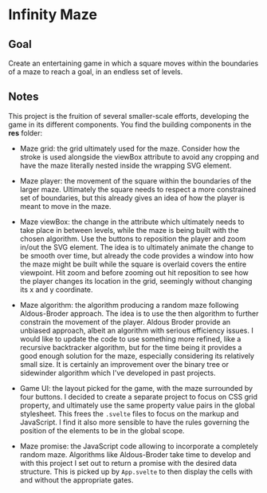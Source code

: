# Infinity Maze

## Goal

Create an entertaining game in which a square moves within the boundaries of a maze to reach a goal, in an endless set of levels.

## Notes

This project is the fruition of several smaller-scale efforts, developing the game in its different components. You find the building components in the **res** folder:

-   Maze grid: the grid ultimately used for the maze. Consider how the stroke is used alongside the viewBox attribute to avoid any cropping and have the maze literally nested inside the wrapping SVG element.

-   Maze player: the movement of the square within the boundaries of the larger maze. Ultimately the square needs to respect a more constrained set of boundaries, but this already gives an idea of how the player is meant to move in the maze.

-   Maze viewBox: the change in the attribute which ultimately needs to take place in between levels, while the maze is being built with the chosen algorithm. Use the buttons to reposition the player and zoom in/out the SVG element. The idea is to ultimately animate the change to be smooth over time, but already the code provides a window into how the maze might be built while the square is overlaid covers the entire viewpoint. Hit zoom and before zooming out hit reposition to see how the player changes its location in the grid, seemingly without changing its x and y coordinate.

-   Maze algorithm: the algorithm producing a random maze following Aldous-Broder approach. The idea is to use the then algorithm to further constrain the movement of the player. Aldous Broder provide an unbiased approach, albeit an algorithm with serious efficiency issues. I would like to update the code to use something more refined, like a recursive backtracker algorithm, but for the time being it provides a good enough solution for the maze, especially considering its relatively small size. It is certainly an improvement over the binary tree or sidewinder algorithm which I've developed in past projects.

-   Game UI: the layout picked for the game, with the maze surrounded by four buttons. I decided to create a separate project to focus on CSS grid property, and ultimately use the same property value pairs in the global stylesheet. This frees the `.svelte` files to focus on the markup and JavaScript. I find it also more sensible to have the rules governing the position of the elements to be in the global scope.

-   Maze promise: the JavaScript code allowing to incorporate a completely random maze. Algorithms like Aldous-Broder take time to develop and with this project I set out to return a promise with the desired data structure. This is picked up by `App.svelte` to then display the cells with and without the appropriate gates.
